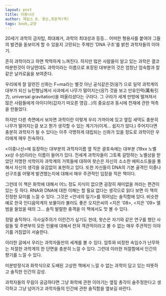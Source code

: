 ```yaml
---
layout: post
title: 이중나선
author: 제임스 D. 왓슨,최돈착(역)
tags: book,교양
---
```


20세기 과학의 금자탑, 최대쾌거, 과학의 최대성과 등등... 어떠한 형용사를 붙여야 그들의 발견을 돋보이게 할 수 있을지 고민되는 주제인 'DNA 구조'를 밝힌 과학자들의 이야기.

흔히 과학이라고 하면 딱딱하게 느껴진다. 하지만 많은 사람들이 알고 있는 과학은 결코 따분한것이 아닐텐데도 과학이라는 이름으로 포장된 대부분의 것은 엄청난 엄숙함과 칼같은 날카로움을 보여준다.

우리에게 잘 알련진 신화는 F=ma라는 별것 아닌 공식같은것(응?) 으로 일약 과학계의 대부가 되신 뉴턴형님께서 사과에서 나무가 떨어지는(응?) 것을 보고 만유인력(萬有引力, universal gravitation)을 떠올리셨다는 구라다. 그 구라가 세계 만방에 떨쳐져서 많은 사람들에게 아이디어(갑자기 떠오른 영감...)의 중요성과 동시에 천재에 관한 억측을 만들었다.

하지만 다른 측면에서 보자면 과학이란 이렇게 우리 가까이에 있고 옆집 새댁도 충분히 나무가 떨어지는걸 보고 뭔가 생각할 수 있는 계기가(이게... 쉽지가 않다.) 주어지다면 충분히 과학자가 될 수 있다는 아주 극명하게 대립되는 신화가 있을 정도로 과학이란 우리에게 매우 친숙하다.

<이중나선>에 등장하는 대부분의 과학자이름 옆 작은 괄호속에는 대부분 (19xx 노벨 xx상 수상)이라는 이름이 들어가 있다. 전세계 과학자들이 그토록 갈망하는 노벨상을 받았던 저명한 석학이자 과학계의 거목들에 대하여 왓슨은 자신의 소소한 에피소드들을 통해서 자신의 생각을 유감없이 표현하고 있다. 또한 자신들이 DNA의 기본 골격인 이중나선구조를 어떻게 발견했는지에 대해서 매우 주관적인 입장을 적은 책이다.

그런데 이 책은 화학에 대해서 어느 정도 지식이 없으면 굉장히 재미없을 꺼라는 편견이 있는 듯 하다. RNA와 DNA에 대한 이해는 할 필요 없다는 생각으로 읽다 보면 이 책의 진정한 묘미를 느낄 수 있다. 그것은 <안네의 일기>를 뛰어넘는 솔직함에 있다. 비슷한 예로 한국 인디음악계의 보물이라 불러도 좋은 오지은씨의 <지은 '08>, <지은 '09> 앨범을 들었을 때의 그... 솔직 발랄한 충격을 이 책에서도 맛 볼 수 있다.

정말 솔직하다. 극사실주의가 이런건가 싶기도 한데, 왓슨은 자기와 같은 연구를 했던 사람들 및 주변부의 모든 인물에 대해서 전혀 객관적이라고 볼 수 없는 매우 주관적인 이야기를 거침없이 서술한다.

이러한 글에서 우리는 과학자들만의 세계를 볼 수 있다. 암투와 비정한 속임수가 난무하는 처절한 과학계의 한 단면을 충분히 느낄 수 있다. 그런데 이러한 처절함에서 인간의 향기를 느낄 수 있다.

미분방정식과 화학식으로 도배된 고상한 책에서 느낄 수 없는 과학이 담고 있는 따뜻하고 솔직한 인간의 감성.

과학자들의 무림이 궁금하다면 그냥 화학에 관한 이야기는 옆짚 총각이 술주정한다고 생각하고 그냥 넘어가고 과학자들의 인간에 관한 솔직함을 옆보길 바란다.